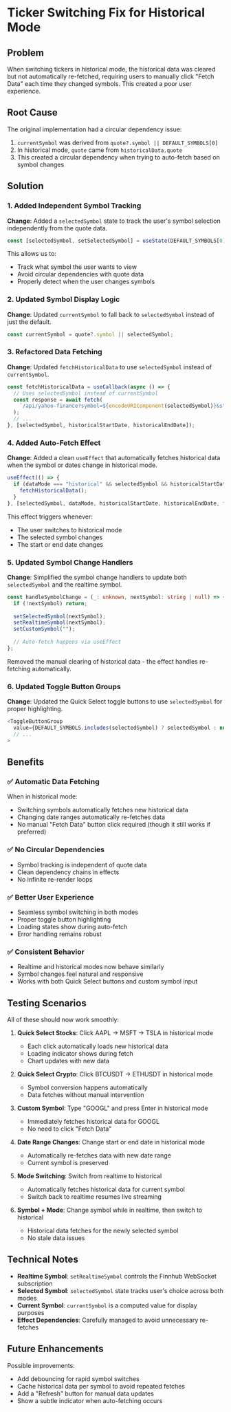 # Ticker Switching Fix for Historical Mode

## Problem
When switching tickers in historical mode, the historical data was cleared but not automatically re-fetched, requiring users to manually click "Fetch Data" each time they changed symbols. This created a poor user experience.

## Root Cause
The original implementation had a circular dependency issue:
1. `currentSymbol` was derived from `quote?.symbol || DEFAULT_SYMBOLS[0]`
2. In historical mode, `quote` came from `historicalData.quote`
3. This created a circular dependency when trying to auto-fetch based on symbol changes

## Solution

### 1. Added Independent Symbol Tracking
**Change**: Added a `selectedSymbol` state to track the user's symbol selection independently from the quote data.

```typescript
const [selectedSymbol, setSelectedSymbol] = useState(DEFAULT_SYMBOLS[0]);
```

This allows us to:
- Track what symbol the user wants to view
- Avoid circular dependencies with quote data
- Properly detect when the user changes symbols

### 2. Updated Symbol Display Logic
**Change**: Updated `currentSymbol` to fall back to `selectedSymbol` instead of just the default.

```typescript
const currentSymbol = quote?.symbol || selectedSymbol;
```

### 3. Refactored Data Fetching
**Change**: Updated `fetchHistoricalData` to use `selectedSymbol` instead of `currentSymbol`.

```typescript
const fetchHistoricalData = useCallback(async () => {
  // Uses selectedSymbol instead of currentSymbol
  const response = await fetch(
    `/api/yahoo-finance?symbol=${encodeURIComponent(selectedSymbol)}&startDate=${historicalStartDate}&endDate=${historicalEndDate}`
  );
  // ...
}, [selectedSymbol, historicalStartDate, historicalEndDate]);
```

### 4. Added Auto-Fetch Effect
**Change**: Added a clean `useEffect` that automatically fetches historical data when the symbol or dates change in historical mode.

```typescript
useEffect(() => {
  if (dataMode === "historical" && selectedSymbol && historicalStartDate && historicalEndDate) {
    fetchHistoricalData();
  }
}, [selectedSymbol, dataMode, historicalStartDate, historicalEndDate, fetchHistoricalData]);
```

This effect triggers whenever:
- The user switches to historical mode
- The selected symbol changes
- The start or end date changes

### 5. Updated Symbol Change Handlers
**Change**: Simplified the symbol change handlers to update both `selectedSymbol` and the realtime symbol.

```typescript
const handleSymbolChange = (_: unknown, nextSymbol: string | null) => {
  if (!nextSymbol) return;
  
  setSelectedSymbol(nextSymbol);
  setRealtimeSymbol(nextSymbol);
  setCustomSymbol("");
  
  // Auto-fetch happens via useEffect
};
```

Removed the manual clearing of historical data - the effect handles re-fetching automatically.

### 6. Updated Toggle Button Groups
**Change**: Updated the Quick Select toggle buttons to use `selectedSymbol` for proper highlighting.

```typescript
<ToggleButtonGroup
  value={DEFAULT_SYMBOLS.includes(selectedSymbol) ? selectedSymbol : null}
  // ...
>
```

## Benefits

### ✅ Automatic Data Fetching
When in historical mode:
- Switching symbols automatically fetches new historical data
- Changing date ranges automatically re-fetches data
- No manual "Fetch Data" button click required (though it still works if preferred)

### ✅ No Circular Dependencies
- Symbol tracking is independent of quote data
- Clean dependency chains in effects
- No infinite re-render loops

### ✅ Better User Experience
- Seamless symbol switching in both modes
- Proper toggle button highlighting
- Loading states show during auto-fetch
- Error handling remains robust

### ✅ Consistent Behavior
- Realtime and historical modes now behave similarly
- Symbol changes feel natural and responsive
- Works with both Quick Select buttons and custom symbol input

## Testing Scenarios

All of these should now work smoothly:

1. **Quick Select Stocks**: Click AAPL → MSFT → TSLA in historical mode
   - Each click automatically loads new historical data
   - Loading indicator shows during fetch
   - Chart updates with new data

2. **Quick Select Crypto**: Click BTCUSDT → ETHUSDT in historical mode
   - Symbol conversion happens automatically
   - Data fetches without manual intervention

3. **Custom Symbol**: Type "GOOGL" and press Enter in historical mode
   - Immediately fetches historical data for GOOGL
   - No need to click "Fetch Data"

4. **Date Range Changes**: Change start or end date in historical mode
   - Automatically re-fetches data with new date range
   - Current symbol is preserved

5. **Mode Switching**: Switch from realtime to historical
   - Automatically fetches historical data for current symbol
   - Switch back to realtime resumes live streaming

6. **Symbol + Mode**: Change symbol while in realtime, then switch to historical
   - Historical data fetches for the newly selected symbol
   - No stale data issues

## Technical Notes

- **Realtime Symbol**: `setRealtimeSymbol` controls the Finnhub WebSocket subscription
- **Selected Symbol**: `selectedSymbol` state tracks user's choice across both modes
- **Current Symbol**: `currentSymbol` is a computed value for display purposes
- **Effect Dependencies**: Carefully managed to avoid unnecessary re-fetches

## Future Enhancements

Possible improvements:
- Add debouncing for rapid symbol switches
- Cache historical data per symbol to avoid repeated fetches
- Add a "Refresh" button for manual data updates
- Show a subtle indicator when auto-fetching occurs


